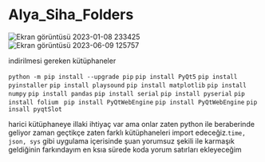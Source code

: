 # Alya_Siha_Folders
![Ekran görüntüsü 2023-01-08 233425](https://user-images.githubusercontent.com/92324388/211218066-6afd6c4b-a94b-497e-a7d4-95e447979d5e.png)
![Ekran görüntüsü 2023-06-09 125757](https://github.com/ibrahimeth/Alya_Siha_Folders/assets/92324388/7c122ec2-3c7e-4c6e-983f-9cec2f1e3a04)




<p>indirilmesi gereken kütüphaneler</p>
<code>python -m pip install --upgrade pip</code>
<code>pip install PyQt5</code>
<code>pip install pyinstaller</code>
<code>pip install playsound</code>
<code>pip install matplotlib</code>
<code>pip install numpy</code>
<code>pip install pandas</code>
<code>pip install serial</code>
<code>pip install pyserial</code>
<code>pip install folium </code>
<code>pip install PyQtWebEngine</code>
<code>pip install PyQtWebEngine</code>
<code>pip insall pyqtSlot</code>
<br>
<p>harici kütüphaneye illaki ihtiyaç var ama onlar zaten python ile beraberinde geliyor zaman geçtikçe zaten farklı kütüphaneleri import edeceğiz.<code>time, json, sys</code> 
gibi uygulama içerisinde şuan yorumsuz şekili ile karmaşık geldiğinin farkındayım en ksıa sürede koda yorum satırları ekleyeceğim</p> 
